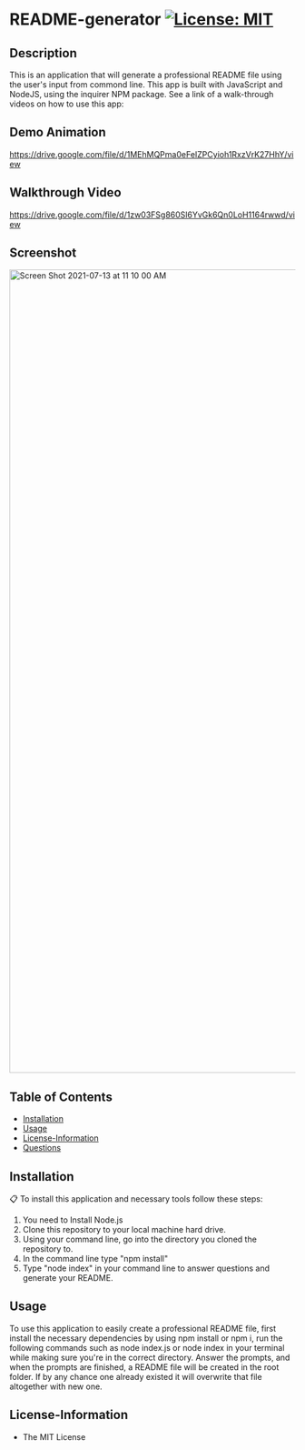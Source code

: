 
# README-generator [![License: MIT](https://img.shields.io/badge/License-MIT-yellow.svg)](https://opensource.org/licenses/MIT)

## Description
This is an application that will generate a professional README file using the user's input from commond line. This app is built with JavaScript and NodeJS, using the inquirer NPM package. See a link of a walk-through videos on how to use this app:

## Demo Animation
https://drive.google.com/file/d/1MEhMQPma0eFeIZPCyioh1RxzVrK27HhY/view

## Walkthrough Video
https://drive.google.com/file/d/1zw03FSg860Sl6YvGk6Qn0LoH1164rwwd/view

## Screenshot

<img width="1413" alt="Screen Shot 2021-07-13 at 11 10 00 AM" src="https://user-images.githubusercontent.com/77028806/125503633-eebdfeb1-3df2-405c-abaf-6c2efe549783.png">

## Table of Contents
* [Installation](#Installation)
* [Usage](#Usage)
* [License-Information](#License-Information)
* [Questions](#Questions)

## Installation 
:clipboard:
To install this application and necessary tools follow these steps:
1. You need to Install Node.js
2. Clone this repository to your local machine hard drive. 
3. Using your command line, go into the directory you cloned the repository to. 
4. In the command line type "npm install"
5. Type "node index" in your command line to answer questions and generate your README. 

  
## Usage
To use this application to easily create a professional README file, first install the necessary dependencies by using npm install or npm i, run the following commands such as node index.js or node index in your terminal while making sure you're in the correct directory. Answer the prompts, and when the prompts are finished, a README file will be created in the root folder. If by any chance one already existed it will overwrite that file altogether with new one.


## License-Information 
  * The MIT License
  
  
  
